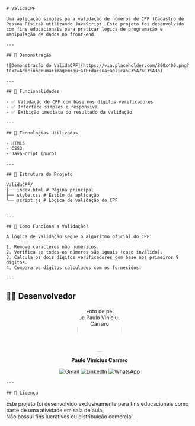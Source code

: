     # ValidaCPF

    Uma aplicação simples para validação de números de CPF (Cadastro de Pessoa Física) utilizando JavaScript. Este projeto foi desenvolvido com fins educacionais para praticar lógica de programação e manipulação de dados no front-end.

    ---

    ## 📸 Demonstração

    ![Demonstração do ValidaCPF](https://via.placeholder.com/800x400.png?text=Adicione+uma+imagem+ou+GIF+da+sua+aplica%C3%A7%C3%A3o)

    ---

    ## 📌 Funcionalidades

    - ✅ Validação de CPF com base nos dígitos verificadores
    - ✅ Interface simples e responsiva
    - ✅ Exibição imediata do resultado da validação

    ---

    ## 🚀 Tecnologias Utilizadas

    - HTML5
    - CSS3
    - JavaScript (puro)

    ---

    ## 📂 Estrutura do Projeto

    ValidaCPF/
    ├── index.html # Página principal
    ├── style.css # Estilo da aplicação
    └── script.js # Lógica de validação do CPF


    ---

    ## 🧠 Como Funciona a Validação?

    A lógica de validação segue o algoritmo oficial do CPF:

    1. Remove caracteres não numéricos.
    2. Verifica se todos os números são iguais (caso inválido).
    3. Calcula os dois dígitos verificadores com base nos primeiros 9 dígitos.
    4. Compara os dígitos calculados com os fornecidos.

    ---

## 👨‍💻 Desenvolvedor

<p align="center">
  <img src="https://github.com/Paulovcarraro.png" width="120" alt="Foto de perfil de Paulo Vinícius Carraro" style="border-radius:50%;" />
</p>

<p align="center">
  <b>Paulo Vinícius Carraro</b>
</p>

<p align="center">
  <a href="mailto:paulo.v.carraro@gmail.com">
    <img src="https://img.shields.io/badge/Gmail-D14836?style=for-the-badge&logo=gmail&logoColor=white" alt="Gmail">
  </a>
  <a href="https://www.linkedin.com/in/paulo-vinicius-carraro-250619348/">
    <img src="https://img.shields.io/badge/LinkedIn-blue?style=for-the-badge&logo=linkedin&logoColor=white" alt="LinkedIn">
  </a>
   <a href="https://wa.me/5544999256382">
    <img src="https://img.shields.io/badge/WhatsApp-25D366?style=for-the-badge&logo=whatsapp&logoColor=white" alt="WhatsApp">
  </a>
</p>

    ---

    ## 📄 Licença

Este projeto foi desenvolvido exclusivamente para fins educacionais como parte de uma atividade em sala de aula.  
Não possui fins lucrativos ou distribuição comercial.
